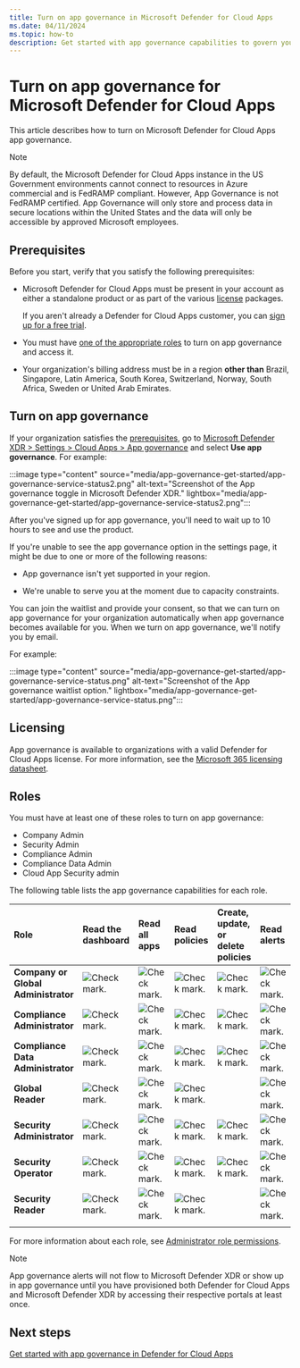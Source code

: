 ```yaml
---
title: Turn on app governance in Microsoft Defender for Cloud Apps
ms.date: 04/11/2024
ms.topic: how-to
description: Get started with app governance capabilities to govern your apps in  Microsoft Defender for Cloud Apps.
---
```


# Turn on app governance for Microsoft Defender for Cloud Apps

This article describes how to turn on Microsoft Defender for Cloud Apps app governance.

> [!NOTE]
> By default, the Microsoft Defender for Cloud Apps instance in the US Government environments cannot connect to resources in Azure commercial and is FedRAMP compliant. However, App Governance is not FedRAMP certified. App Governance will only store and process data in secure locations within the United States and the data will only be accessible by approved Microsoft employees. 
## Prerequisites

Before you start, verify that you satisfy the following prerequisites:

- Microsoft Defender for Cloud Apps must be present in your account as either a standalone product or as part of the various [license](#licensing) packages.

    If you aren't already a Defender for Cloud Apps customer, you can [sign up for a free trial](https://www.microsoft.com/security/business/cloud-apps-defender).

- You must have [one of the appropriate roles](#roles) to turn on app governance and access it.

- Your organization's billing address must be in a region **other than** Brazil, Singapore, Latin America, South Korea, Switzerland, Norway, South Africa, Sweden or United Arab Emirates.

## Turn on app governance

If your organization satisfies the [prerequisites](#prerequisites), go to [Microsoft Defender XDR > Settings > Cloud Apps > App governance](https://security.microsoft.com/cloudapps/settings) and select **Use app governance**. For example:

:::image type="content" source="media/app-governance-get-started/app-governance-service-status2.png" alt-text="Screenshot of the App governance toggle in Microsoft Defender XDR." lightbox="media/app-governance-get-started/app-governance-service-status2.png":::

After you've signed up for app governance, you'll need to wait up to 10 hours to see and use the product.

If you're unable to see the app governance option in the settings page, it might be due to one or more of the following reasons:

- App governance isn't yet supported in your region.

- We're unable to serve you at the moment due to capacity constraints.

You can join the waitlist and provide your consent, so that we can turn on app governance for your organization automatically when app governance becomes available for you. When we turn on app governance, we'll notify you by email.

For example:

:::image type="content" source="media/app-governance-get-started/app-governance-service-status.png" alt-text="Screenshot of the App governance waitlist option." lightbox="media/app-governance-get-started/app-governance-service-status.png":::

## Licensing

App governance is available to organizations with a valid Defender for Cloud Apps license. For more information, see the [Microsoft 365 licensing datasheet](https://aka.ms/M365EnterprisePlans).

## Roles

<!--what is the least privileged account we need?-->

You must have at least one of these roles to turn on app governance:

- Company Admin
- Security Admin          
- Compliance Admin  
- Compliance Data Admin
- Cloud App Security admin

The following table lists the app governance capabilities for each role.

| Role | Read the dashboard | Read all apps |Read policies | Create, update, or delete policies | Read alerts | Update alerts | Read settings | Update settings | Read Remediation | Update Remediation |
|:-------|:-----|:-------|:-------|:-------|:-------|:-------|:-------|:-------|:-------|:-------|
| **Company or Global Administrator** | ![Check mark.](media\checkmark.png) | ![Check mark.](media\checkmark.png) | ![Check mark.](media\checkmark.png) | ![Check mark.](media\checkmark.png) | ![Check mark.](media\checkmark.png) | ![Check mark.](media\checkmark.png) | ![Check mark.](media\checkmark.png) | ![Check mark.](media\checkmark.png) | ![Check mark.](media\checkmark.png) | ![Check mark.](media\checkmark.png) |
| **Compliance Administrator** | ![Check mark.](media\checkmark.png) | ![Check mark.](media\checkmark.png) | ![Check mark.](media\checkmark.png) | ![Check mark.](media\checkmark.png) | ![Check mark.](media\checkmark.png) | ![Check mark.](media\checkmark.png) | ![Check mark.](media\checkmark.png) | ![Check mark.](media\checkmark.png) | ![Check mark.](media\checkmark.png) | ![Check mark.](media\checkmark.png) |
| **Compliance Data Administrator** | ![Check mark.](media\checkmark.png) | ![Check mark.](media\checkmark.png) | ![Check mark.](media\checkmark.png) | ![Check mark.](media\checkmark.png) | ![Check mark.](media\checkmark.png) | ![Check mark.](media\checkmark.png) | ![Check mark.](media\checkmark.png) | ![Check mark.](media\checkmark.png) | ![Check mark.](media\checkmark.png) | ![Check mark.](media\checkmark.png) |
| **Global Reader**  | ![Check mark.](media\checkmark.png) | ![Check mark.](media\checkmark.png) | ![Check mark.](media\checkmark.png) |  | ![Check mark.](media\checkmark.png) |  | ![Check mark.](media\checkmark.png) |  | | |
| **Security Administrator** | ![Check mark.](media\checkmark.png) | ![Check mark.](media\checkmark.png) | ![Check mark.](media\checkmark.png) | ![Check mark.](media\checkmark.png) | ![Check mark.](media\checkmark.png) | ![Check mark.](media\checkmark.png) | ![Check mark.](media\checkmark.png) | ![Check mark.](media\checkmark.png) | ![Check mark.](media\checkmark.png) | ![Check mark.](media\checkmark.png) |
| **Security Operator** | ![Check mark.](media\checkmark.png) | ![Check mark.](media\checkmark.png) | ![Check mark.](media\checkmark.png) | ![Check mark.](media\checkmark.png) | ![Check mark.](media\checkmark.png) | ![Check mark.](media\checkmark.png) | ![Check mark.](media\checkmark.png) | ![Check mark.](media\checkmark.png) | ![Check mark.](media\checkmark.png) | |
| **Security Reader**  | ![Check mark.](media\checkmark.png) | ![Check mark.](media\checkmark.png) | ![Check mark.](media\checkmark.png) |  | ![Check mark.](media\checkmark.png) |  | ![Check mark.](media\checkmark.png) |  | ![Check mark.](media\checkmark.png) | |
|||||||||| | |

For more information about each role, see [Administrator role permissions](/azure/active-directory/roles/permissions-reference).

> [!NOTE]
> App governance alerts will not flow to Microsoft Defender XDR or show up in app governance until you have provisioned both Defender for Cloud Apps and Microsoft Defender XDR by accessing their respective portals at least once.

## Next steps

[Get started with app governance in Defender for Cloud Apps](app-governance-trial-user-guide.md)

